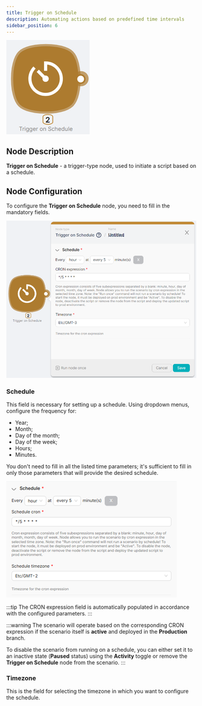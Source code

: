 ```yaml
---
title: Trigger on Schedule
description: Automating actions based on predefined time intervals
sidebar_position: 6
---
```


![Untitled](./trigger_on_schedule/untitled.png)

## **Node Description**

**Trigger on Schedule** - a trigger-type node, used to initiate a script based on a schedule.

## **Node Configuration**

To configure the **Trigger on Schedule** node, you need to fill in the mandatory fields.

![Untitled](./trigger_on_schedule/untitled_1.png)

### Schedule

This field is necessary for setting up a schedule. Using dropdown menus, configure the frequency for: 

- Year;
- Month;
- Day of the month;
- Day of the week;
- Hours;
- Minutes.

You don't need to fill in all the listed time parameters; it's sufficient to fill in only those parameters that will provide the desired schedule.

![chrome_IqxzxcgogZ.png](./trigger_on_schedule/chrome_iqxzxcgogz.png)

:::tip
The CRON expression field is automatically populated in accordance with the configured parameters.
:::

:::warning
The scenario will operate based on the corresponding CRON expression if the scenario itself is **active** and deployed in the **Production** branch.  

To disable the scenario from running on a schedule, you can either set it to an inactive state (**Paused** status) using the **Activity** toggle or remove the **Trigger on Schedule** node from the scenario.
:::

### Timezone

This is the field for selecting the timezone in which you want to configure the schedule.
